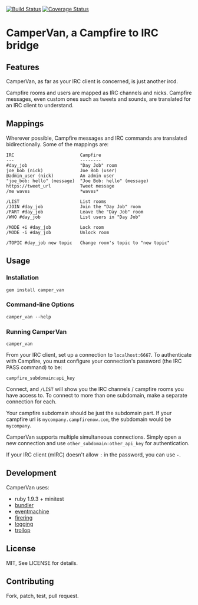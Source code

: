 [![Build Status](https://travis-ci.org/zerowidth/camper_van.svg?branch=master)](https://travis-ci.org/zerowidth/camper_van)
[![Coverage Status](https://img.shields.io/coveralls/zerowidth/camper_van.svg)](https://coveralls.io/r/zerowidth/camper_van?branch=master)
# CamperVan, a Campfire to IRC bridge

## Features

CamperVan, as far as your IRC client is concerned, is just another ircd.

Campfire rooms and users are mapped as IRC channels and nicks. Campfire
messages, even custom ones such as tweets and sounds, are translated
for an IRC client to understand.

## Mappings

Wherever possible, Campfire messages and IRC commands are translated
bidirectionally. Some of the mappings are:

    IRC                         Campfire
    ---                         --------
    #day_job                    "Day Job" room
    joe_bob (nick)              Joe Bob (user)
    @admin_user (nick)          An admin user
    "joe_bob: hello" (message)  "Joe Bob: hello" (message)
    https://tweet_url           Tweet message
    /me waves                   *waves*

    /LIST                       List rooms
    /JOIN #day_job              Join the "Day Job" room
    /PART #day_job              Leave the "Day Job" room
    /WHO #day_job               List users in "Day Job"

    /MODE +i #day_job           Lock room
    /MODE -i #day_job           Unlock room

    /TOPIC #day_job new topic   Change room's topic to "new topic"

## Usage

### Installation

    gem install camper_van

### Command-line Options

    camper_van --help

### Running CamperVan

    camper_van

From your IRC client, set up a connection to `localhost:6667`. To authenticate
with Campfire, you must configure your connection's password (the IRC PASS
command) to be:

    campfire_subdomain:api_key

Connect, and `/LIST` will show you the IRC channels / campfire rooms you
have access to. To connect to more than one subdomain, make a separate
connection for each.

Your campfire subdomain should be just the subdomain part. If your campfire url
is `mycompany.campfirenow.com`, the subdomain would be `mycompany`.

CamperVan supports multiple simultaneous connections. Simply open a new
connection and use `other_subdomain:other_api_key` for authentication.

If your IRC client (mIRC) doesn't allow `:` in the password, you can use `-`.

## Development

CamperVan uses:

* ruby 1.9.3 + minitest
* [bundler](http://gembundler.com/)
* [eventmachine](http://rubyeventmachine.com/)
* [firering](https://github.com/EmmanuelOga/firering)
* [logging](https://github.com/TwP/logging)
* [trollop](http://trollop.rubyforge.org/)

## License

MIT, See LICENSE for details.

## Contributing

Fork, patch, test, pull request.

